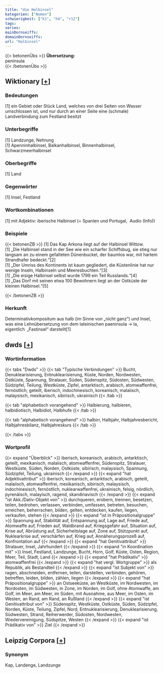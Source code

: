 ```yaml
---
title: "die Halbinsel"
kategorien: ["Nomen"]
schwierigkeit: ["k1", "h4", "r12"]
tags:
series:
mainDornseiffs:
domainDornseiffs:
url: "Halbinsel"
---
```


{{< betonenÜbs >}}
**Übersetzung:**  
peninsula  
{{< /betonenÜbs >}}

## Wiktionary [[+](https://de.wiktionary.org/wiki/Halbinsel)]

### Bedeutungen
[1] ein Gebiet oder Stück Land, welches von drei Seiten von Wasser umschlossen ist, und nur durch an einer Seite eine (schmale) Landverbindung zum Festland besitzt  

### Unterbegriffe
[1] Landzunge, Nehrung  
[1] Apenninhalbinsel, Balkanhalbinsel, Binnenhalbinsel, Schwarzmeerhalbinsel  

### Oberbegriffe
[1] Land  

### Gegenwörter
[1] Insel, Festland  

### Wortkombinationen
[1] mit Adjektiv: iberische Halbinsel (= Spanien und Portugal,  Audio (Info))  

### Beispiele
{{< betonenZB >}}
[1] Das Kap Arkona liegt auf der Halbinsel Wittow.  
[1] „Die Halbinsel stand in der See wie ein scharfer Schiffsbug, sie stieg nur langsam an zu einem gefalteten Dünenbuckel, der baumlos war, mit hartem Strandhafer bedeckt.“[2]  
[1] „Der Umriss des Kontinents ist kaum gegliedert, die Küstenlinie hat nur wenige Inseln, Halbinseln und Meeresbuchten.“[3]  
[1] „Die eisige Halbinsel selbst wurde 1799 ein Teil Russlands.“[4]  
[1] „Das Dorf mit seinen etwa 100 Bewohnern liegt an der Ostküste der kleinen Halbinsel.“[5]  

{{< /betonenZB >}}
### Herkunft
Determinativkompositum aus halb (im Sinne von „nicht ganz“) und Insel, was eine Lehnübersetzung von dem lateinischen paeninsula → la, eigentlich „Fastinsel“ darstellt[1]  



## dwds [[+](https://www.dwds.de/wb/Halbinsel)]

### Wortinformation
{{< tabs "Dwds" >}}
{{< tab "Typische Verbindungen" >}}
Bucht, Denuklearisierung, Entnuklearisierung, Küste, Norden, Nordwesten, Ostküste, Spannung, Stralauer, Süden, Südenspitz, Südosten, Südwesten, Südzipfel, Teilung, Westküste, Zipfel, antarktisch, arabisch, atomwaffenfrei, fernöstlich, geteilt, iberisch, indochinesisch, koreanisch, malaiisch, malaysisch, mexikanisch, sibirisch, ukrainisch
{{< /tab >}}

{{< tab "alphabetisch vorangehend" >}}
Halbierung, halbieren, halbidiotisch, Halbidiot, Halbhufe
{{< /tab >}}

{{< tab "alphabetisch vorangehend" >}}
halbirr, Halbjahr, Halbjahresbericht, Halbjahresbilanz, Halbjahreskurs
{{< /tab >}}

{{< /tabs >}}

### Wortprofil
{{< expand "Überblick" >}} iberisch, koreanisch, arabisch, antarktisch, geteilt, mexikanisch, malaiisch, atomwaffenfrei, Südenspitz, Stralauer, Westküste, Süden, Norden, Ostküste, sibirisch, malaysisch, Spannung, Südzipfel, Teilung, ukrainisch {{< /expand >}}
{{< expand "hat Adjektivattribut" >}} iberisch, koreanisch, antarktisch, arabisch, geteilt, malaiisch, atomwaffenfrei, mexikanisch, sibirisch, malaysisch, indochinesisch, fernöstlich, nuklearwaffenfrei, ukrainisch, felsig, nördlich, pyrenäisch, malayisch, ragend, skandinavisch {{< /expand >}}
{{< expand "ist Akk./Dativ-Objekt von" >}} durchqueren, erobern, trennen, besetzen, teilen, bedrohen, verlassen, verbinden, umfassen, betreten, besuchen, erreichen, beherrschen, bilden, gelten, entdecken, kaufen, liegen, verkaufen, stehen {{< /expand >}}
{{< expand "ist in Präpositionalgruppe" >}} Spannung auf, Stabilität auf, Entspannung auf, Lage auf, Friede auf, Atomwaffe auf, Frieden auf, Waldbrand auf, Kriegsgefahr auf, Situation auf, Krise auf, Abrüstung auf, Sicherheitslage auf, Zone auf, Stützpunkt auf, Nuklearkrise auf, verschärfen auf, Krieg auf, Annäherungsprozeß auf, Konfrontation auf {{< /expand >}}
{{< expand "hat Genitivattribut" >}} Stralauer, Insel, Jahrhundert {{< /expand >}}
{{< expand "in Koordination mit" >}} Insel, Festland, Landzunge, Bucht, Horn, Golf, Küste, Osten, Region, Meer, Teil, Stadt, Land {{< /expand >}}
{{< expand "hat Prädikativ" >}} atomwaffenfrei {{< /expand >}}
{{< expand "hat vergl. Wortgruppe" >}} als Republik, als Bestandteil {{< /expand >}}
{{< expand "ist Subjekt von" >}} ragen, abschneiden, entfernen, teilen, darstellen, verbinden, gehören, betreffen, leiden, bilden, zählen, liegen {{< /expand >}}
{{< expand "hat Präpositionalgruppe" >}} an Ostseeküste, an Westküste, im Nordwesten, im Nordosten, im Südwesten, in Zone, im Norden, im Golf, ohne Atomwaffe, am Golf, im Meer, am Meer, im Süden, mit Ausnahme, aus Meer, im Osten, im Westen, an Rand, am Rand, an Rußland {{< /expand >}}
{{< expand "ist Genitivattribut von" >}} Südenspitz, Westküste, Ostküste, Süden, Südzipfel, Norden, Küste, Teilung, Zipfel, Nord, Entnuklearisierung, Denuklearisierung, Südwesten, Strand, Reiherwerder, Südosten, Nordwesten, Wiedervereinigung, Südspitze, Westen {{< /expand >}}
{{< expand "ist Prädikativ von" >}} Ziel {{< /expand >}}

## Leipzig Corpora [[+](https://corpora.uni-leipzig.de/en/res?word=Halbinsel&corpusId=deu_newscrawl-public_2018)]


### Synonym
Kap, Landenge, Landzunge


